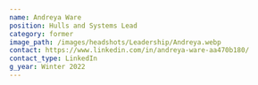 ```yaml
---
name: Andreya Ware
position: Hulls and Systems Lead
category: former
image_path: /images/headshots/Leadership/Andreya.webp
contact: https://www.linkedin.com/in/andreya-ware-aa470b180/
contact_type: LinkedIn
g_year: Winter 2022
---
```

